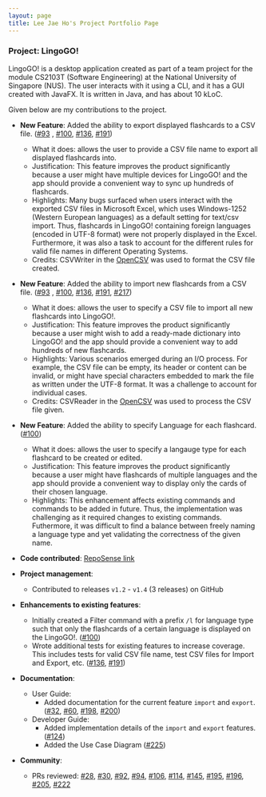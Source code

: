 ```yaml
---
layout: page
title: Lee Jae Ho's Project Portfolio Page
---
```


### Project: LingoGO!

LingoGO! is a desktop application created as part of a team project for the module CS2103T (Software Engineering) at the
National University of Singapore (NUS). The user interacts with it using a CLI, and it has a GUI created with JavaFX. It is
written in Java, and has about 10 kLoC.

Given below are my contributions to the project.

* **New Feature**: Added the ability to export displayed flashcards to a CSV file. ([\#93](https://github.com/AY2122S1-CS2103T-T11-2/tp/pull/93)
  , [\#100](https://github.com/AY2122S1-CS2103T-T11-2/tp/pull/100), [\#136](https://github.com/AY2122S1-CS2103T-T11-2/tp/pull/136), [\#191](https://github.com/AY2122S1-CS2103T-T11-2/tp/pull/191))
  * What it does: allows the user to provide a CSV file name to export all displayed flashcards into.
  * Justification: This feature improves the product significantly because a user might have multiple devices for LingoGO! and the app should provide a convenient way to sync up hundreds of flashcards.
  * Highlights: Many bugs surfaced when users interact with the exported CSV files in Microsoft Excel, which uses Windows-1252 (Western European languages) as a default setting for text/csv import. Thus, flashcards in LingoGO! containing foreign languages (encoded in UTF-8 format) were not properly displayed in the Excel. Furthermore, it was also a task to account for the different rules for valid file names in different Operating Systems.
  * Credits: CSVWriter in the [OpenCSV](http://opencsv.sourceforge.net/) was used to format the CSV file created.

* **New Feature**: Added the ability to import new flashcards from a CSV file. ([\#93](https://github.com/AY2122S1-CS2103T-T11-2/tp/pull/93)
  , [\#100](https://github.com/AY2122S1-CS2103T-T11-2/tp/pull/100), [\#136](https://github.com/AY2122S1-CS2103T-T11-2/tp/pull/136), [\#191](https://github.com/AY2122S1-CS2103T-T11-2/tp/pull/191), [\#217](https://github.com/AY2122S1-CS2103T-T11-2/tp/pull/217))
  * What it does: allows the user to specify a CSV file to import all new flashcards into LingoGO!.
  * Justification: This feature improves the product significantly because a user might wish to add a ready-made dictionary into LingoGO! and the app should provide a convenient way to add hundreds of new flashcards.
  * Highlights: Various scenarios emerged during an I/O process. For example, the CSV file can be empty, its header or content can be invalid, or might have special characters embedded to mark the file as written under the UTF-8 format. It was a challenge to account for individual cases.
  * Credits: CSVReader in the [OpenCSV](http://opencsv.sourceforge.net/) was used to process the CSV file given.
  
* **New Feature**: Added the ability to specify Language for each flashcard. ([\#100](https://github.com/AY2122S1-CS2103T-T11-2/tp/pull/100))
  * What it does: allows the user to specify a langauge type for each flashcard to be created or edited.
  * Justification: This feature improves the product significantly because a user might have flashcards of multiple languages and the app should provide a convenient way to display only the cards of their chosen language.
  * Highlights: This enhancement affects existing commands and commands to be added in future. Thus, the implementation was challenging as it required changes to existing commands. Futhermore, it was difficult to find a balance between freely naming a language type and yet validating the correctness of the given name.

* **Code contributed**: [RepoSense link](https://nus-cs2103-ay2122s1.github.io/tp-dashboard/?search=jhlee1997&sort=groupTitle&sortWithin=title&timeframe=commit&mergegroup=&groupSelect=groupByAuthors&breakdown=true&checkedFileTypes=docs~functional-code~test-code~other&since=2021-09-17)

* **Project management**:
  * Contributed to releases `v1.2` - `v1.4` (3 releases) on GitHub

* **Enhancements to existing features**:
  * Initially created a Filter command with a prefix `/l` for language type such that only the flashcards of a certain language is displayed on the LingoGO!. ([\#100](https://github.com/AY2122S1-CS2103T-T11-2/tp/pull/100))
  * Wrote additional tests for existing features to increase coverage. This includes tests for valid CSV file name, test CSV files for Import and Export, etc. ([\#136](https://github.com/AY2122S1-CS2103T-T11-2/tp/pull/136), [\#191](https://github.com/AY2122S1-CS2103T-T11-2/tp/pull/191))
  
* **Documentation**:
  * User Guide:
    * Added documentation for the current feature `import` and `export`. ([\#32](https://github.com/AY2122S1-CS2103T-T11-2/tp/pull/32), [\#60](https://github.com/AY2122S1-CS2103T-T11-2/tp/pull/60), [\#198](https://github.com/AY2122S1-CS2103T-T11-2/tp/pull/198), [\#200](https://github.com/AY2122S1-CS2103T-T11-2/tp/pull/200))
  * Developer Guide:
    * Added implementation details of the `import` and `export` features. ([\#124](https://github.com/AY2122S1-CS2103T-T11-2/tp/pull/124))
    * Added the Use Case Diagram ([\#225](https://github.com/AY2122S1-CS2103T-T11-2/tp/pull/225))
    
* **Community**:
  * PRs reviewed: [\#28](https://github.com/AY2122S1-CS2103T-T11-2/tp/pull/28), [\#30](https://github.com/AY2122S1-CS2103T-T11-2/tp/pull/30), [\#92](https://github.com/AY2122S1-CS2103T-T11-2/tp/pull/92), [\#94](https://github.com/AY2122S1-CS2103T-T11-2/tp/pull/94), [\#106](https://github.com/AY2122S1-CS2103T-T11-2/tp/pull/106), [\#114](https://github.com/AY2122S1-CS2103T-T11-2/tp/pull/114), [\#145](https://github.com/AY2122S1-CS2103T-T11-2/tp/pull/145), [\#195](https://github.com/AY2122S1-CS2103T-T11-2/tp/pull/195), [\#196](https://github.com/AY2122S1-CS2103T-T11-2/tp/pull/196), [\#205](https://github.com/AY2122S1-CS2103T-T11-2/tp/pull/205), [\#222](https://github.com/AY2122S1-CS2103T-T11-2/tp/pull/222)
